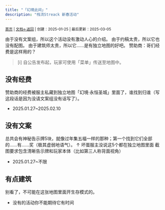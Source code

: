 ```yaml
---
title: "「幻境此间」"
description: "栈流Streack 新春活动"
---
```

<small id="old_menu"><a href="/Streack/">首页</a> | <a href="/Streack/doc/">文档</a></small><small><a href="../../">←返回</a> |
 创建：2025-01-25 | 最后更新：2025-03-05</small><br>

由于没有文案组，所以这个活动没有激动人心的介绍。
由于约稿太贵，所以它也没有配图。
由于建筑师太贵，所以它……是有独立地图的好吧。
赞助商：哥们经费是这样用的？

> [i] 自公告发布起，玩家可使用「菜单」传送至地图中。

## 没有经费
赞助商的经费被服主私藏到独立地图「幻境·永恒圣城」里面了，谁找到归谁（写这段话是因为没请文案组没有话写了）。
* 2025.01.27~2025.02.10

## 没有文案
总共会有神秘告示牌5块，就像过年集五福一样的那种；第一个找到它们全部的……有……奖（极其虚弱地语气）。
↑ 坏蛋服主没说这5个都在独立地图里面
截图要求包含清晰告示牌和玩家本体（比如第三人称背面视角）
* 2025.01.27~不限

## 有点建筑
别看了，不可能在这张地图里面开生存模式的。
* 没有的活动你不能期待它有时间

<script src="https://rs.kdxiaoyi.top/res/scripts/js/sober@1.0.6.min.js"></script><script src="https://kdxiaoyi.top/Streack/page/js/pmd.js"></script><script src="https://rs.kdxiaoyi.top/res/scripts/js/pmd-reRender.min.js"></script>